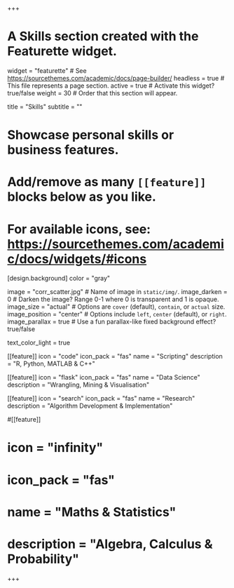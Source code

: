 +++
# A Skills section created with the Featurette widget.
widget = "featurette"  # See https://sourcethemes.com/academic/docs/page-builder/
headless = true  # This file represents a page section.
active = true  # Activate this widget? true/false
weight = 30  # Order that this section will appear.

title = "Skills"
subtitle = ""

# Showcase personal skills or business features.
# 
# Add/remove as many `[[feature]]` blocks below as you like.
# 
# For available icons, see: https://sourcethemes.com/academic/docs/widgets/#icons



[design.background]
  color = "gray"

  image = "corr_scatter.jpg"  # Name of image in `static/img/`.
  image_darken = 0  # Darken the image? Range 0-1 where 0 is transparent and 1 is opaque.
  image_size = "actual"  #  Options are `cover` (default), `contain`, or `actual` size.
  image_position = "center"  # Options include `left`, `center` (default), or `right`.
  image_parallax = true  # Use a fun parallax-like fixed background effect? true/false
  
  text_color_light = true

[[feature]]
  icon = "code"
  icon_pack = "fas"
  name = "Scripting"
  description = "R, Python, MATLAB & C++"
  
[[feature]]
  icon = "flask"
  icon_pack = "fas"
  name = "Data Science"
  description = "Wrangling, Mining & Visualisation"
  
[[feature]]
  icon = "search"
  icon_pack = "fas"
  name = "Research"
  description = "Algorithm Development & Implementation"
  
#[[feature]]
#  icon = "infinity"
#  icon_pack = "fas"
#  name = "Maths & Statistics"
#  description = "Algebra, Calculus & Probability"

+++
